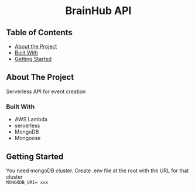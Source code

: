 
  <h1 align="center">BrainHub API</h3>

<!-- TABLE OF CONTENTS -->
## Table of Contents
* [About the Project](#about-the-project)
* [Built With](#built-with)
* [Getting Started](#getting-started)

<!-- ABOUT THE PROJECT -->
## About The Project
Serverless API for event creation

### Built With

* AWS Lambda
* serverless
* MongoDB
* Mongoose



<!-- GETTING STARTED -->
## Getting Started

You need mongoDB cluster. Create .env file at the root with the URL for that cluster
<br>
`MONGODB_URI= xxx`
